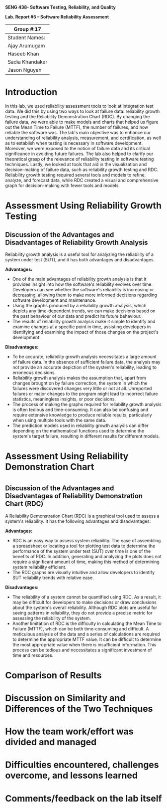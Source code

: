 **SENG 438- Software Testing, Reliability, and Quality**

**Lab. Report \#5 – Software Reliability Assessment**

| Group \#:17    |     
| -------------- |
| Student Names: |    
| Ajay Arumugam  |     
| Haseeb Khan    |     
| Sadia Khandaker|
| Jason Nguyen   |

# Introduction

In this lab, we used reliability assessment tools to look at integration test data. We did this by using two ways to look at failure data: reliability growth testing and the Reliability Demonstration Chart (RDC). By changing the failure data, we were able to make models and charts that helped us figure out the Mean Time to Failure (MTTF), the number of failures, and how reliable the software was. The lab's main objective was to enhance our understanding of reliability analysis, measurement, and certification, as well as to establish when testing is necessary in software development. Moreover, we were exposed to the notion of failure data and its critical significance in avoiding future failures. The lab also helped to clarify our theoretical grasp of the relevance of reliability testing in software testing techniques. Lastly, we looked at tools that aid in the visualization and decision-making of failure data, such as reliability growth testing and RDC. Reliability growth testing required several tools and models to refine, analyze, and forecast data, while RDC created a visual and comprehensive graph for decision-making with fewer tools and models.

# Assessment Using Reliability Growth Testing 


## Discussion of the Advantages and Disadvantages of Reliability Growth Analysis

Reliability growth analysis is a useful tool for analyzing the reliability of a system under test (SUT), and it has both advantages and disadvantages.

**Advantages:**
- One of the main advantages of reliability growth analysis is that it provides insight into how the software's reliability evolves over time. Developers can see whether the software's reliability is increasing or decreasing, allowing them to make more informed decisions regarding software development and maintenance.
- Using the graphs produced by a reliability growth analysis, which depicts any time-dependent trends, we can make decisions based on the past behaviour of our data and predict its future behaviour.
- The results of reliability growth analysis make it simple to identify and examine changes at a specific point in time, assisting developers in identifying and examining the impact of those changes on the project's development.

**Disadvantages:**
- To be accurate, reliability growth analysis necessitates a large amount of failure data. In the absence of sufficient failure data, the analysis may not provide an accurate depiction of the system's reliability, leading to erroneous decisions.
- Reliability growth analysis makes the assumption that, apart from changes brought on by failure correction, the system in which the failures were discovered changes very little or not at all. Unreported failures or major changes to the program might lead to incorrect failure statistics, meaningless insights, or poor decisions.
- The process of making the graphs required for reliability growth analysis is often tedious and time-consuming. It can also be confusing and require extensive knowledge to produce reliable results, particularly when using multiple tools with the same data.
- The prediction models used in reliability growth analysis can differ depending on the mathematical functions used to determine the system's target failure, resulting in different results for different models.


# Assessment Using Reliability Demonstration Chart 

# 

## Discussion of the Advantages and Disadvantages of Reliability Demonstration Chart (RDC)

A Reliability Demonstration Chart (RDC) is a graphical tool used to assess a system's reliability. It has the following advantages and disadvantages:

**Advantages:**
- RDC is an easy way to assess system reliability. The ease of assembling a spreadsheet or locating a tool for plotting test data to determine the performance of the system under test (SUT) over time is one of the benefits of RDC. In addition, generating and analyzing the plots does not require a significant amount of time, making this method of determining system reliability efficient.
- The RDC graphs are visually intuitive and allow developers to identify SUT reliability trends with relative ease.

**Disadvantages:**
- The reliability of a system cannot be quantified using RDC. As a result, it may be difficult for developers to make decisions or draw conclusions about the system's overall reliability. Although RDC plots are useful for seeing patterns in reliability, they do not provide a precise metric for assessing the reliability of the system.
- Another limitation of RDC is the difficulty in calculating the Mean Time to Failure (MTTF), which can be both time-consuming and difficult. A meticulous analysis of the data and a series of calculations are required to determine the appropriate MTTF value. It can be difficult to determine the most appropriate value when there is insufficient information. This process can be tedious and necessitates a significant investment of time and resources.


# Comparison of Results

# Discussion on Similarity and Differences of the Two Techniques

# How the team work/effort was divided and managed

# 

# Difficulties encountered, challenges overcome, and lessons learned

# Comments/feedback on the lab itself
